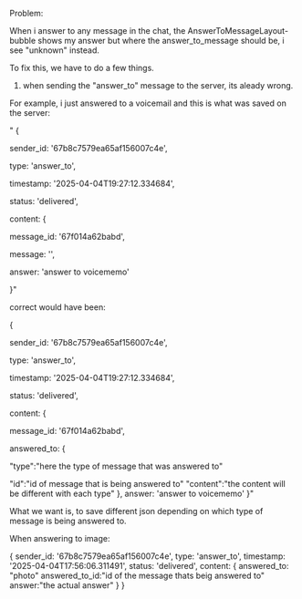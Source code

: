 Problem:

When i answer to any message in the chat, the AnswerToMessageLayout-bubble shows my answer but where the answer_to_message should be, i see "unknown" instead.

To fix this, we have to do a few things.

1. when sending the "answer_to" message to the server, its aleady wrong.

For example, i just answered to a voicemail and this is what was saved on the server:

"
{

sender_id: '67b8c7579ea65af156007c4e',

type: 'answer_to',

timestamp: '2025-04-04T19:27:12.334684',

status: 'delivered',

content: {

message_id: '67f014a62babd',

message: '',

answer: 'answer to voicememo'

}"

correct would have been:

{

sender_id: '67b8c7579ea65af156007c4e',

type: 'answer_to',

timestamp: '2025-04-04T19:27:12.334684',

status: 'delivered',

content: {

message_id: '67f014a62babd',

answered_to: {

"type":"here the type of message that was answered to"

"id":"id of message that is being answered to"
"content":"the content will be different with each type"
},
answer: 'answer to voicememo'
}"

What we want is, to save different json depending on which type of message is being answered to.

When answering to image:

{
	sender_id: '67b8c7579ea65af156007c4e',
	type: 'answer_to',
	timestamp: '2025-04-04T17:56:06.311491',
	status: 'delivered',
	content: {
		answered_to: "photo"
		answered_to_id:"id of the message thats beig answered to"
		answer:"the actual answer"
	}
}